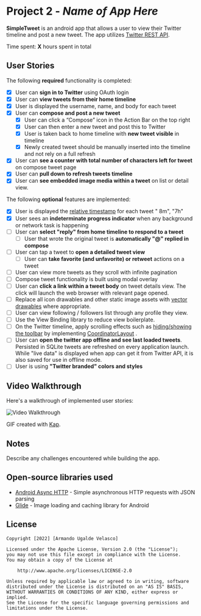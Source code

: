 # Project 2 - *Name of App Here*

**SimpleTweet** is an android app that allows a user to view their Twitter timeline and post a new
tweet. The app utilizes [Twitter REST API](https://dev.twitter.com/rest/public).

Time spent: **X** hours spent in total

## User Stories

The following **required** functionality is completed:

* [X]	User can **sign in to Twitter** using OAuth login
* [X]	User can **view tweets from their home timeline**
* [X] User is displayed the username, name, and body for each tweet
* [X] User can **compose and post a new tweet**
    * [X] User can click a “Compose” icon in the Action Bar on the top right
    * [X] User can then enter a new tweet and post this to Twitter
    * [X] User is taken back to home timeline with **new tweet visible** in timeline
    * [X] Newly created tweet should be manually inserted into the timeline and not rely on a full
      refresh
* [X] User can **see a counter with total number of characters left for tweet** on compose tweet
  page
* [X] User can **pull down to refresh tweets timeline**
* [X] User can **see embedded image media within a tweet** on list or detail view.

The following **optional** features are implemented:

* [X] User is displayed
  the [relative timestamp](https://gist.github.com/nesquena/f786232f5ef72f6e10a7) for each tweet "
  8m", "7h"
* [X] User sees an **indeterminate progress indicator** when any background or network task is
  happening
* [ ] User can **select "reply" from home timeline to respond to a tweet**
  * [ ] User that wrote the original tweet is **automatically "@" replied in compose**
* [ ] User can tap a tweet to **open a detailed tweet view**
  * [ ] User can **take favorite (and unfavorite) or retweet** actions on a tweet
* [ ] User can view more tweets as they scroll with infinite pagination
* [ ] Compose tweet functionality is built using modal overlay
* [ ] User can **click a link within a tweet body** on tweet details view. The click will launch the
  web browser with relevant page opened.
* [ ] Replace all icon drawables and other static image assets
  with [vector drawables](http://guides.codepath.org/android/Drawables#vector-drawables) where
  appropriate.
* [ ] User can view following / followers list through any profile they view.
* [ ] Use the View Binding library to reduce view boilerplate.
* [ ] On the Twitter timeline, apply scrolling effects such
  as [hiding/showing the toolbar](http://guides.codepath.org/android/Using-the-App-ToolBar#reacting-to-scroll)
  by
  implementing [CoordinatorLayout](http://guides.codepath.org/android/Handling-Scrolls-with-CoordinatorLayout#responding-to-scroll-events)
  .
* [ ] User can **open the twitter app offline and see last loaded tweets**. Persisted in SQLite
  tweets are refreshed on every application launch. While "live data" is displayed when app can get
  it from Twitter API, it is also saved for use in offline mode.
* [ ] User is using **"Twitter branded" colors and styles**

## Video Walkthrough

Here's a walkthrough of implemented user stories:

<img src='http://i.imgur.com/link/to/your/gif/file.gif' title='Video Walkthrough' width='' alt='Video Walkthrough' />

GIF created with [Kap](https://getkap.co/).

## Notes

Describe any challenges encountered while building the app.

## Open-source libraries used

- [Android Async HTTP](https://github.com/loopj/android-async-http) - Simple asynchronous HTTP
  requests with JSON parsing
- [Glide](https://github.com/bumptech/glide) - Image loading and caching library for Android

## License

    Copyright [2022] [Armando Ugalde Velasco]

    Licensed under the Apache License, Version 2.0 (the "License");
    you may not use this file except in compliance with the License.
    You may obtain a copy of the License at

        http://www.apache.org/licenses/LICENSE-2.0

    Unless required by applicable law or agreed to in writing, software
    distributed under the License is distributed on an "AS IS" BASIS,
    WITHOUT WARRANTIES OR CONDITIONS OF ANY KIND, either express or implied.
    See the License for the specific language governing permissions and
    limitations under the License.